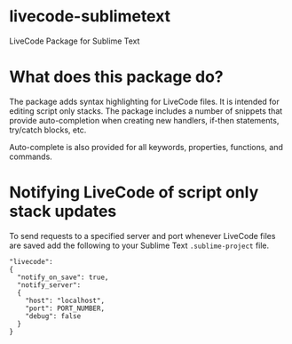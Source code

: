 livecode-sublimetext
==============
LiveCode Package for Sublime Text

# What does this package do?

The package adds syntax highlighting for LiveCode files. It is intended for editing script only stacks. The package includes a number of snippets that provide auto-completion when creating new handlers, if-then statements, try/catch blocks, etc.

Auto-complete is also provided for all keywords, properties, functions, and commands.

# Notifying LiveCode of script only stack updates

To send requests to a specified server and port whenever LiveCode files are saved add the following to your Sublime Text `.sublime-project` file.

```
"livecode":
{
  "notify_on_save": true,
  "notify_server":
  {
    "host": "localhost",
    "port": PORT_NUMBER,
    "debug": false
  }
}
```

